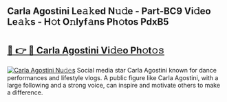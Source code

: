 ## Carla Agostini Le𝚊𝚔ed N𝚞𝚍e - Part-BC9 Vi𝚍eo Le𝚊𝚔s - H𝚘t O𝚗lyf𝚊ns Ph𝚘tos PdxB5

# <h2><a href="http://hf5cp9.feru.top/?c=Carla+Agostini">🔗 👉 🔴 Carla Agostini Vi𝚍𝚎o Ph𝚘t𝚘𝚜</a></h2>

[![Carla Agostini Nu𝚍𝚎s](https://i.imgur.com/0TWrTi3.gif)](http://hf5cp9.feru.top/?c=Carla+Agostini)
Social media star Carla Agostini known for dance performances and lifestyle vlogs. A public figure like Carla Agostini, with a large following and a strong voice, can inspire and motivate others to make a difference. 

